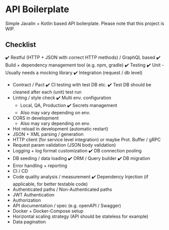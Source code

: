 # API Boilerplate

Simple Javalin + Kotlin based API boilerplate. Please note that this project is WIP.

## Checklist

✔️ Restful (HTTP + JSON with correct HTTP methods) / GraphQL based
✔️ Build + dependency management tool (e.g. npm, gradle)
✔️ Testing
  ✔️ Unit
    - Usually needs a mocking library
  ✔️ Integration (request / db level)
  - Contract / Pact
  ✔️ CI testing with test DB etc.
  ✔️ Test DB should be cleaned after each (unit) test run
- Linting / style check
✔️ Multi env. configuration
  - Local, QA, Production
✔️ Secrets management
  - Also may vary depending on env.
- CORS in development
  - Also may vary depending on env.
- Hot reload in development (automatic restart)
- JSON + XML parsing / generation
- HTTP client (for service level integration) or maybe Prot. Buffer / gRPC
- Request param validation (JSON body validation)
- Logging + log format customization
✔️ DB connection pooling
- DB seeding / data loading
✔️ ORM / Query builder
✔️ DB migration
- Error handling + reporting
- CI / CD
- Code quality analysis / measurement
✔️ Dependency Injection (if applicable, for better testable code)
- Authenticated paths / Non-Authenticated paths
- JWT Authentication
- Authorization
- API documentation / spec (e.g. openAPI / Swagger)
- Docker + Docker-Compose setup
- Horizontal scaling strategy (API should be stateless for example)
- Data pagination

